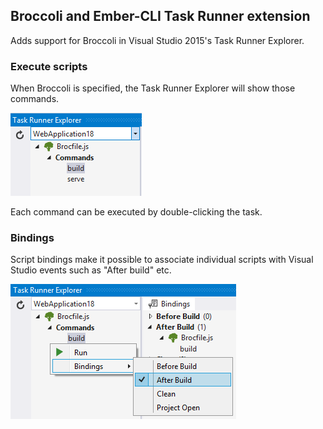 ## Broccoli and Ember-CLI Task Runner extension

Adds support for Broccoli in Visual Studio 2015's
Task Runner Explorer.

### Execute scripts

When Broccoli is specified, the Task Runner Explorer
will show those commands.

![Task list](art/task-list.png)

Each command can be executed by double-clicking the task.

### Bindings

Script bindings make it possible to associate individual scripts
with Visual Studio events such as "After build" etc.

![Visual Studio bindings](art/bindings.png)